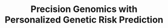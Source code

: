 ---
name: Tiffany Amariuta
email: tamariutabartell@ucsd.edu
photo: https://datascience.ucsd.edu/wp-content/uploads/2022/12/Headshot-AmariutaT-63e9aba6c2713fb75e4a2f54719afbcf.png
website: https://www.amariutalab.org/
domain: A02
title: Precision Genomics with Personalized Genetic Risk Prediction
bio: "I'm a junior faculty member at UCSD jointly appointed at the Halicioglu Data Science Institute and the Department of Medicine (Division of Biomedical Informatics). I am a statistical geneticist and am interested in studying the genetic regulation of gene expression for the purpose of understanding human disease and complex traits. I received my undergrad degree in Biological Engineering at MIT, my PhD in Bioinformatics at Harvard Medical School, and completed my postdoctoral research in statistical genetics at the Harvard T.H. Chan School of Public Health. Now that I live in San Diego, I enjoy playing beach volleyball and hiking in the canyons with my dog! "
description: "A polygenic risk score (PRS) is a weighted sum of an individual’s risk alleles across one’s genome for a particular phenotype, i.e. disease or other measurement. The weights are typically the effect sizes of the risk allele, estimated by a genome-wide association study (in the case of complex traits / polygenic diseases) or an eQTL study (in the case of gene expression). PRS have great potential to revolutionize preventive care. In theory, an individual may arrive at the clinic not knowing their genetic susceptibility to a disease, have their DNA sequenced, and learn what is their lifetime risk for the disease. There is a theoretical liability threshold of PRS at which individuals who have a PRS value lower than the threshold will not develop the disease and those with a value higher than the threshold will develop disease. For diseases with a monogenic basis, it has been shown that the same degree of disease risk can be conferred by polygenic risk alone (Khera 2018 Nature Genetics). PRS are generally useful for understanding how predictive genetics is of disease and how disperse the genetic contributions are. PRS is especially useful in understanding genetic liability when individual effects are too small to be easily detected by genome-wide association studies (Purcell 2009 Nature). In this capstone, students will use population genetics and genomics data to assess individual risk for disease outcomes and transcriptomic measurements. Students will learn to work with genotype data from 1000Genomes and genetic association data from genome-wide association studies (GWAS) and transcriptome-wide association studies (TWAS)."
summer: Read <a href='https://www.ncbi.nlm.nih.gov/pmc/articles/PMC3912837/'>https://www.ncbi.nlm.nih.gov/pmc/articles/PMC3912837</a>, <a href='https://www.ncbi.nlm.nih.gov/pmc/articles/PMC6128408/'>https://www.ncbi.nlm.nih.gov/pmc/articles/PMC6128408/</a>, <a href='https://www.ncbi.nlm.nih.gov/pmc/articles/PMC6563838/'>https://www.ncbi.nlm.nih.gov/pmc/articles/PMC6563838/</a>, and <a href='https://www.ncbi.nlm.nih.gov/pmc/articles/PMC7737656/'>https://www.ncbi.nlm.nih.gov/pmc/articles/PMC7737656/</a>
oldstudent: https://notsamzhou.github.io/twas/
prerequisites: None
time: Wednesday 10-11AM, In-Person 📍 <a href="https://maps.app.goo.gl/RGNMnBuqdte9moRu7" style="color:white"> FAH 2101</a>
style: For the first quarter, we will meet as one group as we are gaining familiarity with the core concepts of precision medicine and personalized genetic risk scores. For the second quarter, I will be separately with each project group. Students will work with publicly available datasets and will be doing all the analysis on their own. Typical analysis will begin with acquiring VCF or plink files for genetic data. Students will be expected to work on a remote server and use plink (a convenient tool with great documentation) to manipulate files, perform pruning and thresholding, and make disease predictions across individuals. Students will be expected to use R or python to visualize their results and assess their statistical significance. 
seats: 6
tag: Bio
ta: Samanvitha
---